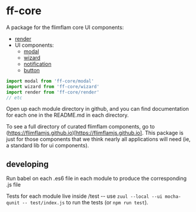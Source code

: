 # ff-core

A package for the flimflam core UI components:

* [render](https://github.com/jayrbolton/flimflam-render)
* UI components:
  * [modal](/modal)
  * [wizard](/wizard)
  * [notification](/notification)
  * [button](/button)


```js
import modal from 'ff-core/modal'
import wizard from 'ff-core/wizard'
import render from 'ff-core/render'
// etc
```

Open up each module directory in github, and you can find documentation for each one in the README.md in each directory.

To see a full directory of curated flimflam components, go to
(https://flimflamjs.github.io)[https://flimflamjs.github.io]. This package is
just for those components that we think nearly all applications will need (ie,
a standard lib for ui components).

## developing

Run babel on each .es6 file in each module to produce the corresponding .js file

Tests for each module live inside /test -- use `zuul --local --ui mocha-qunit -- test/index.js` to run the tests (or `npm run test`).

